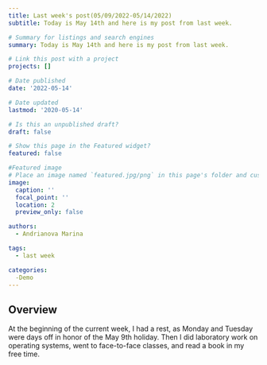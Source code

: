 ```yaml
---
title: Last week's post(05/09/2022-05/14/2022)
subtitle: Today is May 14th and here is my post from last week.

# Summary for listings and search engines
summary: Today is May 14th and here is my post from last week.

# Link this post with a project
projects: []

# Date published
date: '2022-05-14'

# Date updated
lastmod: '2020-05-14'

# Is this an unpublished draft?
draft: false

# Show this page in the Featured widget?
featured: false

#Featured image
# Place an image named `featured.jpg/png` in this page's folder and customize its options here.
image:
  caption: ''
  focal_point: ''
  location: 2
  preview_only: false

authors:
  - Andrianova Marina

tags:
  - last week

categories:
  -Demo
---
```


## Overview

At the beginning of the current week, I had a rest, as Monday and Tuesday were days off in honor of the May 9th holiday. Then I did laboratory work on operating systems, went to face-to-face classes, and read a book in my free time.
